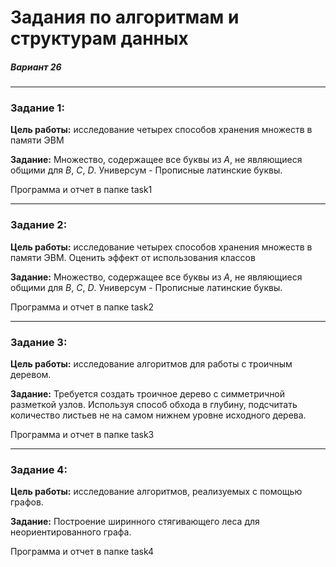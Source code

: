 # Задания по алгоритмам и структурам данных

##### Вариант 26

---

### Задание 1:

**Цель работы:** исследование четырех способов хранения множеств в памяти ЭВМ

**Задание:** Множество, содержащее все буквы из *A*, не являющиеся общими для *B*, *C*, *D*. Универсум - Прописные латинские буквы.

Программа и отчет в папке task1

---

### Задание 2:

**Цель работы:** исследование четырех способов хранения множеств в памяти ЭВМ. Оценить эффект от использования классов

**Задание:** Множество, содержащее все буквы из *A*, не являющиеся общими для *B*, *C*, *D*. Универсум - Прописные латинские буквы.

Программа и отчет в папке task2

---

### Задание 3:

**Цель работы:** исследование алгоритмов для работы с троичным деревом.

**Задание:** Требуется создать троичное дерево с симметричной разметкой узлов. Используя  способ обхода в глубину, подсчитать количество листьев не на самом нижнем уровне исходного дерева.

Программа и отчет в папке task3

---

### Задание 4:

**Цель работы:** исследование алгоритмов, реализуемых с помощью графов.

**Задание:** Построение ширинного стягивающего леса для неориентированного графа.

Программа и отчет в папке task4
